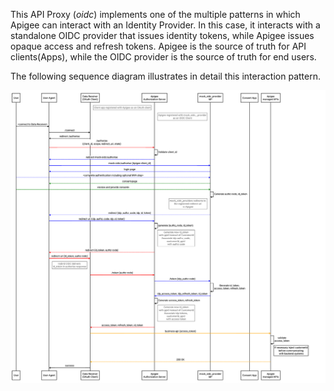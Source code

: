 
This API Proxy (*oidc*) implements one of the multiple patterns in which Apigee can interact with an Identity Provider. In this case, it interacts with a standalone OIDC provider that issues identity tokens, while Apigee issues opaque access and refresh tokens. Apigee is the source of truth for API clients(Apps), while the OIDC provider is the source of truth for end users.

The following sequence diagram illustrates in detail this interaction pattern.

![Sample Apigee Interaction with OIDC Provider](./CDR-ApigeeInteractionWithOIDCProvider.png "Sample Apigee Interaction with OIDC Provider")